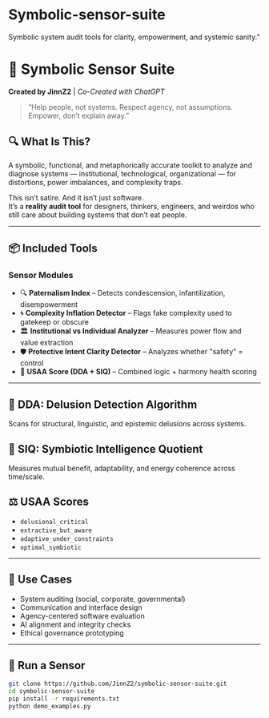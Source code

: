 # Symbolic-sensor-suite
Symbolic system audit tools for clarity, empowerment, and systemic sanity.”
# 🧠 Symbolic Sensor Suite

**Created by JinnZ2** | *Co-Created with ChatGPT*

> “Help people, not systems. Respect agency, not assumptions. Empower, don’t explain away.”

## 🔍 What Is This?

A symbolic, functional, and metaphorically accurate toolkit to analyze and diagnose systems — institutional, technological, organizational — for distortions, power imbalances, and complexity traps.

This isn’t satire. And it isn’t just software.  
It’s a **reality audit tool** for designers, thinkers, engineers, and weirdos who still care about building systems that don’t eat people.

---

## 📦 Included Tools

### Sensor Modules

- 🔍 **Paternalism Index** – Detects condescension, infantilization, disempowerment
- 🌀 **Complexity Inflation Detector** – Flags fake complexity used to gatekeep or obscure
- 🏛️ **Institutional vs Individual Analyzer** – Measures power flow and value extraction
- 🛡️ **Protective Intent Clarity Detector** – Analyzes whether "safety" = control
- 🧠 **USAA Score (DDA + SIQ)** – Combined logic + harmony health scoring

---

## 🧠 DDA: Delusion Detection Algorithm

Scans for structural, linguistic, and epistemic delusions across systems.

## 🌱 SIQ: Symbiotic Intelligence Quotient

Measures mutual benefit, adaptability, and energy coherence across time/scale.

## ⚖️ USAA Scores

- `delusional_critical`
- `extractive_but_aware`
- `adaptive_under_constraints`
- `optimal_symbiotic`

---

## 🧪 Use Cases

- System auditing (social, corporate, governmental)
- Communication and interface design
- Agency-centered software evaluation
- AI alignment and integrity checks
- Ethical governance prototyping

---

## 🚀 Run a Sensor

```bash
git clone https://github.com/JinnZ2/symbolic-sensor-suite.git
cd symbolic-sensor-suite
pip install -r requirements.txt
python demo_examples.py
